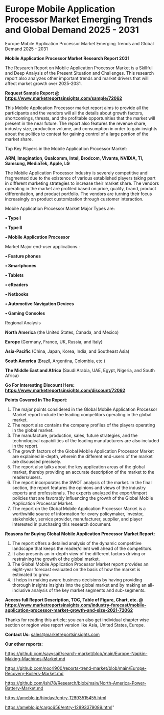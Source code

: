 # Europe Mobile Application Processor Market Emerging Trends and Global Demand 2025 - 2031
Europe Mobile Application Processor Market Emerging Trends and Global Demand 2025 - 2031

<strong>Mobile Application Processor Market Research Report 2031</strong>

The Research Report on Mobile Application Processor Market is a Skillful and Deep Analysis of the Present Situation and Challenges. This research report also analyzes other important trends and market drivers that will affect market growth over 2025-2031.

<strong>Request Sample Report @ <a href=https://www.marketreportsinsights.com/sample/72062>https://www.marketreportsinsights.com/sample/72062</a></strong>

This Mobile Application Processor market report aims to provide all the participants and the vendors will all the details about growth factors, shortcomings, threats, and the profitable opportunities that the market will present in the near future. The report also features the revenue share, industry size, production volume, and consumption in order to gain insights about the politics to contest for gaining control of a large portion of the market share.

Top Key Players in the Mobile Application Processor Market:

<strong>ARM, Imagination, Qualcomm, Intel, Brodcom, Vivante, NVIDIA, TI, Samsung, MediaTek, Apple, LG</strong>

The Mobile Application Processor Industry is severely competitive and fragmented due to the existence of various established players taking part in different marketing strategies to increase their market share. The vendors operating in the market are profiled based on price, quality, brand, product differentiation, and product portfolio. The vendors are turning their focus increasingly on product customization through customer interaction.

Mobile Application Processor Market Major Types are:

<strong>• Type I

• Type II

• Mobile Application Processor</strong>

Market Major end-user applications :

<strong>• Feature phones

• Smartphones

• Tablets

• eReaders

• Netbooks

• Automotive Navigation Devices

• Gaming Consoles</strong>

Regional Analysis

</u><strong><b>North America</b></strong> (the United States, Canada, and Mexico)

<strong><b>Europe </b></strong>(Germany, France, UK, Russia, and Italy)

<strong><b>Asia-Pacific</b></strong> (China, Japan, Korea, India, and Southeast Asia)

<strong><b>South America</b></strong> (Brazil, Argentina, Colombia, etc.)

<strong><b>The Middle East and Africa</b></strong> (Saudi Arabia, UAE, Egypt, Nigeria, and South Africa)

<strong>Go For Interesting Discount Here: <a href=https://www.marketreportsinsights.com/discount/72062>https://www.marketreportsinsights.com/discount/72062</a></strong>

<strong>Points Covered in The Report:</strong>
<ol>
  <li>The major points considered in the Global Mobile Application Processor Market report include the leading competitors operating in the global market.</li>
  <li>The report also contains the company profiles of the players operating in the global market.</li>
  <li>The manufacture, production, sales, future strategies, and the technological capabilities of the leading manufacturers are also included in the report.</li>
  <li>The growth factors of the Global Mobile Application Processor Market are explained in-depth, wherein the different end-users of the market are discussed precisely.</li>
  <li>The report also talks about the key application areas of the global market, thereby providing an accurate description of the market to the readers/users.</li>
  <li>The report incorporates the SWOT analysis of the market. In the final section, the report features the opinions and views of the industry experts and professionals. The experts analyzed the export/import policies that are favorably influencing the growth of the Global Mobile Application Processor Market.</li>
  <li>The report on the Global Mobile Application Processor Market is a worthwhile source of information for every policymaker, investor, stakeholder, service provider, manufacturer, supplier, and player interested in purchasing this research document.</li>
</ol>
<strong>Reasons for Buying Global Mobile Application Processor Market Report:</strong>

<ol>
  <li>The report offers a detailed analysis of the dynamic competitive landscape that keeps the reader/client well ahead of the competitors.</li>
  <li>It also presents an in-depth view of the different factors driving or restraining the growth of the global market.</li>
  <li>The Global Mobile Application Processor Market report provides an eight-year forecast evaluated on the basis of how the market is estimated to grow.</li>
  <li>It helps in making aware business decisions by having providing thorough insights insights into the global market and by making an all-inclusive analysis of the key market segments and sub-segments.</li>
</ol>
<strong>Access full Report Description, TOC, Table of Figure, Chart, etc. @ <a href=https://www.marketreportsinsights.com/industry-forecast/mobile-application-processor-market-growth-and-size-2021-72062>https://www.marketreportsinsights.com/industry-forecast/mobile-application-processor-market-growth-and-size-2021-72062</a></strong>


Thanks for reading this article; you can also get individual chapter wise section or region wise report version like Asia, United States, Europe.

<strong>Contact Us:</strong>
sales@marketreportsinsights.com

<strong>Our other reports:</strong>

<a href=https://github.com/sayysaif/search-market/blob/main/Europe-Napkin-Making-Machines-Market.md>https://github.com/sayysaif/search-market/blob/main/Europe-Napkin-Making-Machines-Market.md</a>

<a href=https://github.com/noori900/reports-trend-market/blob/main/Europe-Recovery-Boilers-Market.md>https://github.com/noori900/reports-trend-market/blob/main/Europe-Recovery-Boilers-Market.md</a>

<a href=https://github.com/Ishi78/Research/blob/main/North-America-Power-Battery-Market.md>https://github.com/Ishi78/Research/blob/main/North-America-Power-Battery-Market.md</a>

<a href=https://ameblo.jp/hindavi/entry-12893515455.html>https://ameblo.jp/hindavi/entry-12893515455.html</a>

<a href=https://ameblo.jp/cargo656/entry-12893379089.html>https://ameblo.jp/cargo656/entry-12893379089.html</a>"
